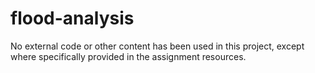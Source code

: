 # flood-analysis
No external code or other content has been used in this project, except where specifically provided in the assignment resources.
